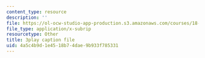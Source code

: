 ```yaml
---
content_type: resource
description: ''
file: https://ol-ocw-studio-app-production.s3.amazonaws.com/courses/18-01sc-single-variable-calculus-fall-2010/4a5c4b9d1e4518b74dae9b933f785331_XRkgBWbWvg4.srt
file_type: application/x-subrip
resourcetype: Other
title: 3play caption file
uid: 4a5c4b9d-1e45-18b7-4dae-9b933f785331
---
```

